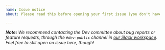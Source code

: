 ```yaml
---
name: Issue notice
about: Please read this before opening your first issue (you don't have to use this as an actual template).

---
```


_**Note:**_
_We recommend contacting the Dev committee about bug reports or feature requests,
through the `#dev-public` channel in [our Slack workspace](https://makentnu.slack.com/).
Feel free to still open an issue here, though!_

